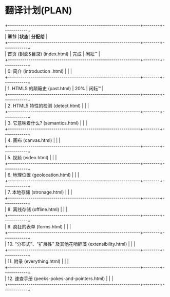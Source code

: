 
# 翻译计划(PLAN)

+----------------------------------------------------------------+--------+------------+<br />
|                       **章节**                                 |**状态**| **分配给** |<br />
+----------------------------------------------------------------+--------+------------+<br />
|    首页 (封面&目录)                               (index.html) | 完成   | 闲耘™     |<br />
+----------------------------------------------------------------+--------+------------+<br />
| 0. 简介                            (introduction        .html) |        |            |<br />
+----------------------------------------------------------------+--------+------------+<br />
| 1. HTML5 的颠簸史                                  (past.html) | 20%    | 闲耘™     |<br />
+----------------------------------------------------------------+--------+------------+<br />
| 2. HTML5 特性的检测                              (detect.html) |        |            |<br />
+----------------------------------------------------------------+--------+------------+<br />
| 3. 它意味着什么?                              (semantics.html) |        |            |<br />
+----------------------------------------------------------------+--------+------------+<br />
| 4. 画布                                          (canvas.html) |        |            |<br />
+----------------------------------------------------------------+--------+------------+<br />
| 5. 视频                                           (video.html) |        |            |<br />
+----------------------------------------------------------------+--------+------------+<br />
| 6. 地理位置                                 (geolocation.html) |        |            |<br />
+----------------------------------------------------------------+--------+------------+<br />
| 7. 本地存储                                    (stronage.html) |        |            |<br />
+----------------------------------------------------------------+--------+------------+<br />
| 8. 离线存储                                     (offline.html) |        |            |<br />
+----------------------------------------------------------------+--------+------------+<br />
| 9. 疯狂的表单                                     (forms.html) |        |            |<br />
+----------------------------------------------------------------+--------+------------+<br />
| 10. “分布式”、“扩展性” 及其他花哨辞藻 (extensibility.html) |        |            |<br />
+----------------------------------------------------------------+--------+------------+<br />
| 11. 附录                                     (everything.html) |        |            |<br />
+----------------------------------------------------------------+--------+------------+<br />
| 12. 速查手册                   (peeks-pokes-and-pointers.html) |        |            |<br />
+----------------------------------------------------------------+--------+------------+<br />
